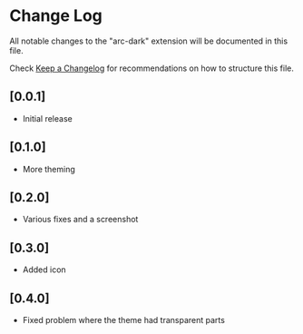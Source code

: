 # Change Log

All notable changes to the "arc-dark" extension will be documented in this file.

Check [Keep a Changelog](http://keepachangelog.com/) for recommendations on how to structure this file.

## [0.0.1]

- Initial release

## [0.1.0]

- More theming

## [0.2.0]

- Various fixes and a screenshot

## [0.3.0]

- Added icon

## [0.4.0]

- Fixed problem where the theme had transparent parts
